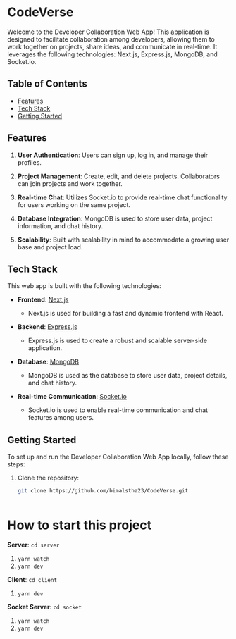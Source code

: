 ﻿# CodeVerse

Welcome to the Developer Collaboration Web App! This application is designed to facilitate collaboration among developers, allowing them to work together on projects, share ideas, and communicate in real-time. It leverages the following technologies: Next.js, Express.js, MongoDB, and Socket.io.

## Table of Contents

- [Features](#features)
- [Tech Stack](#tech-stack)
- [Getting Started](#getting-started)

## Features

1. **User Authentication**: Users can sign up, log in, and manage their profiles.

2. **Project Management**: Create, edit, and delete projects. Collaborators can join projects and work together.

3. **Real-time Chat**: Utilizes Socket.io to provide real-time chat functionality for users working on the same project.


5. **Database Integration**: MongoDB is used to store user data, project information, and chat history.

6. **Scalability**: Built with scalability in mind to accommodate a growing user base and project load.

## Tech Stack

This web app is built with the following technologies:

- **Frontend**: [Next.js](https://nextjs.org/)
  - Next.js is used for building a fast and dynamic frontend with React.

- **Backend**: [Express.js](https://expressjs.com/)
  - Express.js is used to create a robust and scalable server-side application.

- **Database**: [MongoDB](https://www.mongodb.com/)
  - MongoDB is used as the database to store user data, project details, and chat history.

- **Real-time Communication**: [Socket.io](https://socket.io/)
  - Socket.io is used to enable real-time communication and chat features among users.

## Getting Started

To set up and run the Developer Collaboration Web App locally, follow these steps:

1. Clone the repository:

   ```bash
   git clone https://github.com/bimalstha23/CodeVerse.git



# How to start this project

**Server**: `cd server`
1. `yarn watch`
2. `yarn dev`

**Client**: `cd client`
1. `yarn dev`

**Socket Server**: `cd socket`
1. `yarn watch`
2. `yarn dev`
